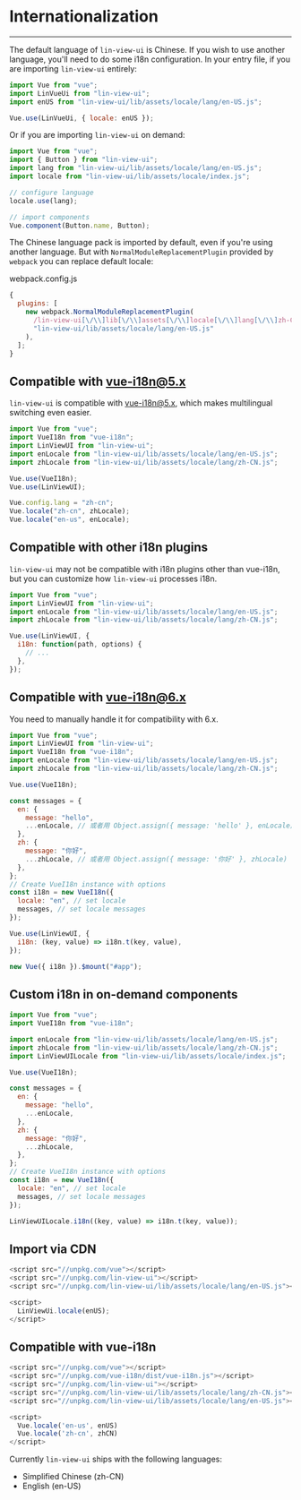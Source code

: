 # Internationalization

---

The default language of `lin-view-ui` is Chinese. If you wish to use another language, you'll need to do some i18n configuration. In your entry file, if you are importing `lin-view-ui` entirely:

```javascript
import Vue from "vue";
import LinVueUi from "lin-view-ui";
import enUS from "lin-view-ui/lib/assets/locale/lang/en-US.js";

Vue.use(LinVueUi, { locale: enUS });
```

Or if you are importing `lin-view-ui` on demand:

```javascript
import Vue from "vue";
import { Button } from "lin-view-ui";
import lang from "lin-view-ui/lib/assets/locale/lang/en-US.js";
import locale from "lin-view-ui/lib/assets/locale/index.js";

// configure language
locale.use(lang);

// import components
Vue.component(Button.name, Button);
```

The Chinese language pack is imported by default, even if you're using another language. But with `NormalModuleReplacementPlugin` provided by `webpack` you can replace default locale:

webpack.config.js

```javascript
{
  plugins: [
    new webpack.NormalModuleReplacementPlugin(
      /lin-view-ui[\/\\]lib[\/\\]assets[\/\\]locale[\/\\]lang[\/\\]zh-CN.js/,
      "lin-view-ui/lib/assets/locale/lang/en-US.js"
    ),
  ];
}
```

## Compatible with vue-i18n@5.x

`lin-view-ui` is compatible with [vue-i18n@5.x](https://github.com/kazupon/vue-i18n), which makes multilingual switching even easier.

```javascript
import Vue from "vue";
import VueI18n from "vue-i18n";
import LinViewUI from "lin-view-ui";
import enLocale from "lin-view-ui/lib/assets/locale/lang/en-US.js";
import zhLocale from "lin-view-ui/lib/assets/locale/lang/zh-CN.js";

Vue.use(VueI18n);
Vue.use(LinViewUI);

Vue.config.lang = "zh-cn";
Vue.locale("zh-cn", zhLocale);
Vue.locale("en-us", enLocale);
```

## Compatible with other i18n plugins

`lin-view-ui` may not be compatible with i18n plugins other than vue-i18n, but you can customize how `lin-view-ui` processes i18n.

```javascript
import Vue from "vue";
import LinViewUI from "lin-view-ui";
import enLocale from "lin-view-ui/lib/assets/locale/lang/en-US.js";
import zhLocale from "lin-view-ui/lib/assets/locale/lang/zh-CN.js";

Vue.use(LinViewUI, {
  i18n: function(path, options) {
    // ...
  },
});
```

## Compatible with vue-i18n@6.x

You need to manually handle it for compatibility with 6.x.

```javascript
import Vue from "vue";
import LinViewUI from "lin-view-ui";
import VueI18n from "vue-i18n";
import enLocale from "lin-view-ui/lib/assets/locale/lang/en-US.js";
import zhLocale from "lin-view-ui/lib/assets/locale/lang/zh-CN.js";

Vue.use(VueI18n);

const messages = {
  en: {
    message: "hello",
    ...enLocale, // 或者用 Object.assign({ message: 'hello' }, enLocale)
  },
  zh: {
    message: "你好",
    ...zhLocale, // 或者用 Object.assign({ message: '你好' }, zhLocale)
  },
};
// Create VueI18n instance with options
const i18n = new VueI18n({
  locale: "en", // set locale
  messages, // set locale messages
});

Vue.use(LinViewUI, {
  i18n: (key, value) => i18n.t(key, value),
});

new Vue({ i18n }).$mount("#app");
```

## Custom i18n in on-demand components

```javascript
import Vue from "vue";
import VueI18n from "vue-i18n";

import enLocale from "lin-view-ui/lib/assets/locale/lang/en-US.js";
import zhLocale from "lin-view-ui/lib/assets/locale/lang/zh-CN.js";
import LinViewUILocale from "lin-view-ui/lib/assets/locale/index.js";

Vue.use(VueI18n);

const messages = {
  en: {
    message: "hello",
    ...enLocale,
  },
  zh: {
    message: "你好",
    ...zhLocale,
  },
};
// Create VueI18n instance with options
const i18n = new VueI18n({
  locale: "en", // set locale
  messages, // set locale messages
});

LinViewUILocale.i18n((key, value) => i18n.t(key, value));
```

## Import via CDN

```javascript
<script src="//unpkg.com/vue"></script>
<script src="//unpkg.com/lin-view-ui"></script>
<script src="//unpkg.com/lin-view-ui/lib/assets/locale/lang/en-US.js"></script>

<script>
  LinViewUi.locale(enUS);
</script>
```

## Compatible with vue-i18n

```javascript
<script src="//unpkg.com/vue"></script>
<script src="//unpkg.com/vue-i18n/dist/vue-i18n.js"></script>
<script src="//unpkg.com/lin-view-ui"></script>
<script src="//unpkg.com/lin-view-ui/lib/assets/locale/lang/zh-CN.js"></script>
<script src="//unpkg.com/lin-view-ui/lib/assets/locale/lang/en-US.js"></script>

<script>
  Vue.locale('en-us', enUS)
  Vue.locale('zh-cn', zhCN)
</script>
```

Currently `lin-view-ui` ships with the following languages:

- Simplified Chinese (zh-CN)
- English (en-US)
